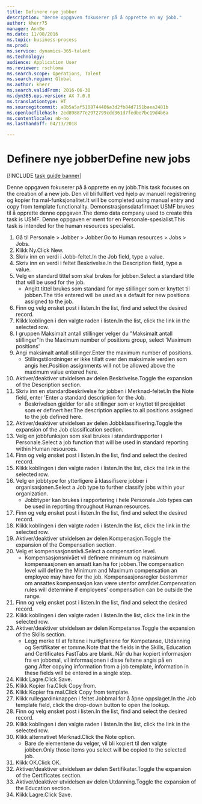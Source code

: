 ```yaml
--- 
title: Definere nye jobber
description: "Denne oppgaven fokuserer på å opprette en ny jobb."
author: kherr75
manager: AnnBe
ms.date: 11/08/2016
ms.topic: business-process
ms.prod: 
ms.service: dynamics-365-talent
ms.technology: 
audience: Application User
ms.reviewer: rschloma
ms.search.scope: Operations, Talent
ms.search.region: Global
ms.author: kherr
ms.search.validFrom: 2016-06-30
ms.dyn365.ops.version: AX 7.0.0
ms.translationtype: HT
ms.sourcegitcommit: a8b5a5af5108744406a3d2fb84d7151baea2481b
ms.openlocfilehash: 2ed898877e2972799cdd361d7fedbe7bc19d4b6a
ms.contentlocale: nb-no
ms.lasthandoff: 04/13/2018

---
```

# <a name="define-new-jobs"></a><span data-ttu-id="cf041-103">Definere nye jobber</span><span class="sxs-lookup"><span data-stu-id="cf041-103">Define new jobs</span></span>

[!INCLUDE [task guide banner](../../includes/task-guide-banner.md)]

<span data-ttu-id="cf041-104">Denne oppgaven fokuserer på å opprette en ny jobb.</span><span class="sxs-lookup"><span data-stu-id="cf041-104">This task focuses on the creation of a new job.</span></span> <span data-ttu-id="cf041-105">Den vil bli fullført ved hjelp av manuell registrering og kopier fra mal-funksjonalitet.</span><span class="sxs-lookup"><span data-stu-id="cf041-105">It will be completed using manual entry and copy from template functionality.</span></span> <span data-ttu-id="cf041-106">Demonstrasjonsdatafirmaet USMF brukes til å opprette denne oppgaven.</span><span class="sxs-lookup"><span data-stu-id="cf041-106">The demo data company used to create this task is USMF.</span></span> <span data-ttu-id="cf041-107">Denne oppgaven er ment for en Personale-spesialist.</span><span class="sxs-lookup"><span data-stu-id="cf041-107">This task is intended for the human resources specialist.</span></span>

1. <span data-ttu-id="cf041-108">Gå til Personale > Jobber > Jobber.</span><span class="sxs-lookup"><span data-stu-id="cf041-108">Go to Human resources > Jobs > Jobs.</span></span>
2. <span data-ttu-id="cf041-109">Klikk Ny.</span><span class="sxs-lookup"><span data-stu-id="cf041-109">Click New.</span></span>
3. <span data-ttu-id="cf041-110">Skriv inn en verdi i Jobb-feltet.</span><span class="sxs-lookup"><span data-stu-id="cf041-110">In the Job field, type a value.</span></span>
4. <span data-ttu-id="cf041-111">Skriv inn en verdi i feltet Beskrivelse.</span><span class="sxs-lookup"><span data-stu-id="cf041-111">In the Description field, type a value.</span></span>
5. <span data-ttu-id="cf041-112">Velg en standard tittel som skal brukes for jobben.</span><span class="sxs-lookup"><span data-stu-id="cf041-112">Select a standard title that will be used for the job.</span></span> 
    * <span data-ttu-id="cf041-113">Angitt tittel brukes som standard for nye stillinger som er knyttet til jobben.</span><span class="sxs-lookup"><span data-stu-id="cf041-113">The title entered will be used as a default for new positions assigned to the job.</span></span>  
6. <span data-ttu-id="cf041-114">Finn og velg ønsket post i listen.</span><span class="sxs-lookup"><span data-stu-id="cf041-114">In the list, find and select the desired record.</span></span>
7. <span data-ttu-id="cf041-115">Klikk koblingen i den valgte raden i listen.</span><span class="sxs-lookup"><span data-stu-id="cf041-115">In the list, click the link in the selected row.</span></span>
8. <span data-ttu-id="cf041-116">I gruppen Maksimalt antall stillinger velger du "Maksimalt antall stillinger"</span><span class="sxs-lookup"><span data-stu-id="cf041-116">In the Maximum number of positions group, select 'Maximum positions'</span></span>
9. <span data-ttu-id="cf041-117">Angi maksimalt antall stillinger.</span><span class="sxs-lookup"><span data-stu-id="cf041-117">Enter the maximum number of positions.</span></span> 
    * <span data-ttu-id="cf041-118">Stillingstilordninger er ikke tillatt over den maksimale verdien som angis her.</span><span class="sxs-lookup"><span data-stu-id="cf041-118">Position assignments will not be allowed above the maximum value entered here.</span></span>  
10. <span data-ttu-id="cf041-119">Aktiver/deaktiver utvidelsen av delen Beskrivelse.</span><span class="sxs-lookup"><span data-stu-id="cf041-119">Toggle the expansion of the Description section.</span></span>
11. <span data-ttu-id="cf041-120">Skriv inn en standardbeskrivelse for jobben i Merknad-feltet.</span><span class="sxs-lookup"><span data-stu-id="cf041-120">In the Note field, enter 'Enter a standard description for the Job.</span></span>
    * <span data-ttu-id="cf041-121">Beskrivelsen gjelder for alle stillinger som er knyttet til prosjektet som er definert her.</span><span class="sxs-lookup"><span data-stu-id="cf041-121">The description applies to all positions assigned to the job defined here.</span></span>  
12. <span data-ttu-id="cf041-122">Aktiver/deaktiver utvidelsen av delen Jobbklassifisering.</span><span class="sxs-lookup"><span data-stu-id="cf041-122">Toggle the expansion of the Job classification section.</span></span>
13. <span data-ttu-id="cf041-123">Velg en jobbfunksjon som skal brukes i standardrapporter i Personale.</span><span class="sxs-lookup"><span data-stu-id="cf041-123">Select a job function that will be used in standard reporting within Human resources.</span></span>
14. <span data-ttu-id="cf041-124">Finn og velg ønsket post i listen.</span><span class="sxs-lookup"><span data-stu-id="cf041-124">In the list, find and select the desired record.</span></span>
15. <span data-ttu-id="cf041-125">Klikk koblingen i den valgte raden i listen.</span><span class="sxs-lookup"><span data-stu-id="cf041-125">In the list, click the link in the selected row.</span></span>
16. <span data-ttu-id="cf041-126">Velg en jobbtype for ytterligere å klassifisere jobber i organisasjonen.</span><span class="sxs-lookup"><span data-stu-id="cf041-126">Select a Job type to further classify jobs within your organization.</span></span> 
    * <span data-ttu-id="cf041-127">Jobbtyper kan brukes i rapportering i hele Personale.</span><span class="sxs-lookup"><span data-stu-id="cf041-127">Job types can be used in reporting throughout Human resources.</span></span>  
17. <span data-ttu-id="cf041-128">Finn og velg ønsket post i listen.</span><span class="sxs-lookup"><span data-stu-id="cf041-128">In the list, find and select the desired record.</span></span>
18. <span data-ttu-id="cf041-129">Klikk koblingen i den valgte raden i listen.</span><span class="sxs-lookup"><span data-stu-id="cf041-129">In the list, click the link in the selected row.</span></span>
19. <span data-ttu-id="cf041-130">Aktiver/deaktiver utvidelsen av delen Kompenasjon.</span><span class="sxs-lookup"><span data-stu-id="cf041-130">Toggle the expansion of the Compensation section.</span></span>
20. <span data-ttu-id="cf041-131">Velg et kompensasjonsnivå.</span><span class="sxs-lookup"><span data-stu-id="cf041-131">Select a compensation level.</span></span>
    * <span data-ttu-id="cf041-132">Kompensasjonsnivået vil definere minimum og maksimum kompensasjonen en ansatt kan ha for jobben.</span><span class="sxs-lookup"><span data-stu-id="cf041-132">The compensation level will define the Minimum and Maximum compensation an employee may have for the job.</span></span> <span data-ttu-id="cf041-133">Kompensasjonsregler bestemmer om ansattes kompensasjon kan være utenfor området.</span><span class="sxs-lookup"><span data-stu-id="cf041-133">Compensation rules will determine if employees' compensation can be outside the range.</span></span>  
21. <span data-ttu-id="cf041-134">Finn og velg ønsket post i listen.</span><span class="sxs-lookup"><span data-stu-id="cf041-134">In the list, find and select the desired record.</span></span>
22. <span data-ttu-id="cf041-135">Klikk koblingen i den valgte raden i listen.</span><span class="sxs-lookup"><span data-stu-id="cf041-135">In the list, click the link in the selected row.</span></span>
23. <span data-ttu-id="cf041-136">Aktiver/deaktiver utvidelsen av delen Kompetanse.</span><span class="sxs-lookup"><span data-stu-id="cf041-136">Toggle the expansion of the Skills section.</span></span>
    * <span data-ttu-id="cf041-137">Legg merke til at feltene i hurtigfanene for Kompetanse, Utdanning og Sertifikater er tomme.</span><span class="sxs-lookup"><span data-stu-id="cf041-137">Note that the fields in the Skills, Education and Certificates FastTabs are blank.</span></span> <span data-ttu-id="cf041-138">Når du har kopiert informasjon fra en jobbmal, vil informasjonen i disse feltene angis på en gang.</span><span class="sxs-lookup"><span data-stu-id="cf041-138">After copying information from a job template, information in these fields will be entered in a single step.</span></span>   
24. <span data-ttu-id="cf041-139">Klikk Lagre.</span><span class="sxs-lookup"><span data-stu-id="cf041-139">Click Save.</span></span>
25. <span data-ttu-id="cf041-140">Klikk Kopier fra.</span><span class="sxs-lookup"><span data-stu-id="cf041-140">Click Copy from.</span></span>
26. <span data-ttu-id="cf041-141">Klikk Kopier fra mal.</span><span class="sxs-lookup"><span data-stu-id="cf041-141">Click Copy from template.</span></span>
27. <span data-ttu-id="cf041-142">Klikk rullegardinknappen i feltet Jobbmal for å åpne oppslaget.</span><span class="sxs-lookup"><span data-stu-id="cf041-142">In the Job template field, click the drop-down button to open the lookup.</span></span>
28. <span data-ttu-id="cf041-143">Finn og velg ønsket post i listen.</span><span class="sxs-lookup"><span data-stu-id="cf041-143">In the list, find and select the desired record.</span></span>
29. <span data-ttu-id="cf041-144">Klikk koblingen i den valgte raden i listen.</span><span class="sxs-lookup"><span data-stu-id="cf041-144">In the list, click the link in the selected row.</span></span>
30. <span data-ttu-id="cf041-145">Klikk alternativet Merknad.</span><span class="sxs-lookup"><span data-stu-id="cf041-145">Click the Note option.</span></span>
    * <span data-ttu-id="cf041-146">Bare de elementene du velger, vil bli kopiert til den valgte jobben.</span><span class="sxs-lookup"><span data-stu-id="cf041-146">Only those items you select will be copied to the selected job.</span></span>    
31. <span data-ttu-id="cf041-147">Klikk OK.</span><span class="sxs-lookup"><span data-stu-id="cf041-147">Click OK.</span></span>
32. <span data-ttu-id="cf041-148">Aktiver/deaktiver utvidelsen av delen Sertifikater.</span><span class="sxs-lookup"><span data-stu-id="cf041-148">Toggle the expansion of the Certificates section.</span></span>
33. <span data-ttu-id="cf041-149">Aktiver/deaktiver utvidelsen av delen Utdanning.</span><span class="sxs-lookup"><span data-stu-id="cf041-149">Toggle the expansion of the Education section.</span></span>
34. <span data-ttu-id="cf041-150">Klikk Lagre.</span><span class="sxs-lookup"><span data-stu-id="cf041-150">Click Save.</span></span>


